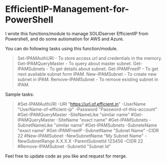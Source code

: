 # EfficientIP-Management-for-PowerShell
I wrote this functions/module to manage SOLIDserver EfficientIP from Powershell, and do some autiomation for AWS and Azure. 

You can do following tasks using this function/module.
>Set-IPAMAuthURI - To store access url and credentials in the memory.
Get-IPAMQueryMaster - To query about master subnet.
Get-IPAMSubnets - To get details about subnet.
Get-IPAMFreeIP - To get next available subnet form IPAM.
New-IPAMSubnet - To create new subnet in IPAM.
Remove-IPAMSubnet - To remove existing subnet in IPAM.


Sample tasks:
>#Set-IPAMAuthURI -URI "https://url.of.efficient.in" -UserName "UserName-of-efficient-ip" -Password "Password-of-this-account"
#Get-IPAMQueryMaster -SiteNameLike "similar name"
#Get-IPAMQueryMaster -SiteName "exact name"
#Get-IPAMSubnets -SubnetNameLike "similar name"
#Get-IPAMSubnets -SubneteName "exact name"
#Get-IPAMFreeIP -SubnetName "Subnet Name" -CIDR 22
#New-IPAMSubnet -NewSubnetName "My Subnet Name" -NewSubnetRange X.X.X.X -ParentSubnetId 123456 -CIDR 22
#Remove-IPAMSubnet -SubnetId "Subnet Id"

Feel free to update code as you like and request for merge.
